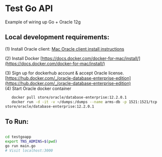 # Test Go API

Example of wiring up Go + Oracle 12g



## Local development requirements:
  
 (1) Install Oracle client: [Mac Oracle client install instructions](https://vanwollingen.nl/install-oracle-instant-client-and-sqlplus-using-homebrew-a233ce224bf)
  
 (2) Install Docker [https://docs.docker.com/docker-for-mac/install/](https://docs.docker.com/docker-for-mac/install/)
  
 (3) Sign up for dockerhub account & accept Oracle license. [https://hub.docker.com/_/oracle-database-enterprise-edition](https://hub.docker.com/_/oracle-database-enterprise-edition)  
 (4) Start Oracle docker container
 ```bash  
 	docker pull store/oracle/database-enterprise:12.2.0.1
    docker run -d -it -v ~/dumps:/dumps --name arms-db -p 1521:1521/tcp
 store/oracle/database-enterprise:12.2.0.1  
 ```
 
 
## To Run: 
```bash  

cd testgoapp  
export TNS_ADMINS=$(pwd)
go run main.go
# Visit localhost:3000

```